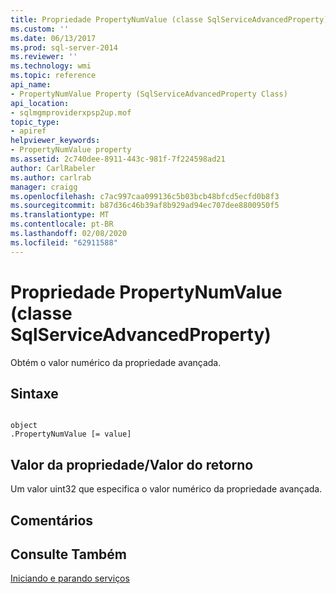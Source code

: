 ```yaml
---
title: Propriedade PropertyNumValue (classe SqlServiceAdvancedProperty) | Microsoft Docs
ms.custom: ''
ms.date: 06/13/2017
ms.prod: sql-server-2014
ms.reviewer: ''
ms.technology: wmi
ms.topic: reference
api_name:
- PropertyNumValue Property (SqlServiceAdvancedProperty Class)
api_location:
- sqlmgmproviderxpsp2up.mof
topic_type:
- apiref
helpviewer_keywords:
- PropertyNumValue property
ms.assetid: 2c740dee-8911-443c-981f-7f224598ad21
author: CarlRabeler
ms.author: carlrab
manager: craigg
ms.openlocfilehash: c7ac997caa099136c5b03bcb48bfcd5ecfd0b8f3
ms.sourcegitcommit: b87d36c46b39af8b929ad94ec707dee8800950f5
ms.translationtype: MT
ms.contentlocale: pt-BR
ms.lasthandoff: 02/08/2020
ms.locfileid: "62911588"
---
```

# <a name="propertynumvalue-property-sqlserviceadvancedproperty-class"></a>Propriedade PropertyNumValue (classe SqlServiceAdvancedProperty)
  Obtém o valor numérico da propriedade avançada.  
  
## <a name="syntax"></a>Sintaxe  
  
```  
  
object  
.PropertyNumValue [= value]  
```  
  
## <a name="property-valuereturn-value"></a>Valor da propriedade/Valor do retorno  
 Um valor uint32 que especifica o valor numérico da propriedade avançada.  
  
## <a name="remarks"></a>Comentários  
  
## <a name="see-also"></a>Consulte Também  
 [Iniciando e parando serviços](https://technet.microsoft.com/library/ms174886\(v=sql.105\).aspx)  
  
  
